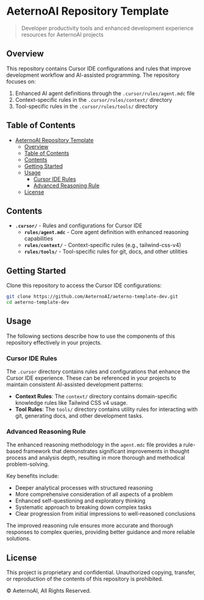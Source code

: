 # AeternoAI Repository Template

> Developer productivity tools and enhanced development experience resources for AeternoAI projects

## Overview

This repository contains Cursor IDE configurations and rules that improve development workflow and AI-assisted programming. The repository focuses on:
1. Enhanced AI agent definitions through the `.cursor/rules/agent.mdc` file
2. Context-specific rules in the `.cursor/rules/context/` directory 
3. Tool-specific rules in the `.cursor/rules/tools/` directory

## Table of Contents

- [AeternoAI Repository Template](#aeternoai-repository-template)
  - [Overview](#overview)
  - [Table of Contents](#table-of-contents)
  - [Contents](#contents)
  - [Getting Started](#getting-started)
  - [Usage](#usage)
    - [Cursor IDE Rules](#cursor-ide-rules)
    - [Advanced Reasoning Rule](#advanced-reasoning-rule)
  - [License](#license)

## Contents

- **`.cursor/`** - Rules and configurations for Cursor IDE
  - **`rules/agent.mdc`** - Core agent definition with enhanced reasoning capabilities
  - **`rules/context/`** - Context-specific rules (e.g., tailwind-css-v4)
  - **`rules/tools/`** - Tool-specific rules for git, docs, and other utilities

## Getting Started

Clone this repository to access the Cursor IDE configurations:

```bash
git clone https://github.com/AeternoAI/aeterno-template-dev.git
cd aeterno-template-dev
```

## Usage

The following sections describe how to use the components of this repository effectively in your projects.

### Cursor IDE Rules

The `.cursor` directory contains rules and configurations that enhance the Cursor IDE experience. These can be referenced in your projects to maintain consistent AI-assisted development patterns:

- **Context Rules**: The `context/` directory contains domain-specific knowledge rules like Tailwind CSS v4 usage.
- **Tool Rules**: The `tools/` directory contains utility rules for interacting with git, generating docs, and other development tasks.

### Advanced Reasoning Rule

The enhanced reasoning methodology in the `agent.mdc` file provides a rule-based framework that demonstrates significant improvements in thought process and analysis depth, resulting in more thorough and methodical problem-solving.

Key benefits include:
- Deeper analytical processes with structured reasoning
- More comprehensive consideration of all aspects of a problem
- Enhanced self-questioning and exploratory thinking
- Systematic approach to breaking down complex tasks
- Clear progression from initial impressions to well-reasoned conclusions

The improved reasoning rule ensures more accurate and thorough responses to complex queries, providing better guidance and more reliable solutions.

## License

This project is proprietary and confidential. Unauthorized copying, transfer, or reproduction of the contents of this repository is prohibited.

© AeternoAI, All Rights Reserved.
